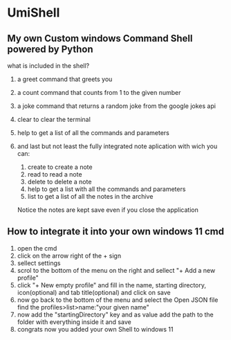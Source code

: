 # UmiShell
## My own Custom windows Command Shell powered by Python

what is included in the shell?
1. a greet command that greets you
2. a count command that counts from 1 to the given number
3. a joke command that returns a random joke from the google jokes api
4. clear to clear the terminal
5. help to get a list of all the commands and parameters
6. and last but not least the fully integrated note aplication with wich you can:
      1. create to create a note
      2. read to read a note
      3. delete to delete a note
      4. help to get a list with all the commands and parameters
      5. list to get a list of all the notes in the archive
      
      Notice the notes are kept save even if you close the application


## How to integrate it into your own windows 11 cmd

1. open the cmd
2. click on the arrow right of the + sign
3. sellect settings
4. scrol to the bottom of the menu on the right and sellect "+ Add a new profile"
5. click "+ New empty profile" and fill in the name, starting directory, icon(optional) and tab title(optional) and click on save
6. now go back to the bottom of the menu and select the Open JSON file find the profiles>list>name:"your given name"
7. now add the "startingDirectory" key and as value add the path to the folder with everything inside it and save 
8. congrats now you added your own Shell to windows 11
